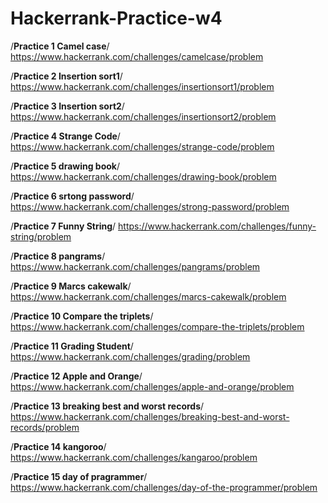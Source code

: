 # Hackerrank-Practice-w4

/**Practice 1 Camel case**/
https://www.hackerrank.com/challenges/camelcase/problem

/**Practice 2 Insertion sort1**/
https://www.hackerrank.com/challenges/insertionsort1/problem

/**Practice 3 Insertion sort2**/
https://www.hackerrank.com/challenges/insertionsort2/problem

/**Practice 4 Strange Code**/
https://www.hackerrank.com/challenges/strange-code/problem

/**Practice 5 drawing book**/
https://www.hackerrank.com/challenges/drawing-book/problem

/**Practice 6 srtong password**/
https://www.hackerrank.com/challenges/strong-password/problem

/**Practice 7 Funny String**/
https://www.hackerrank.com/challenges/funny-string/problem

/**Practice 8 pangrams**/
https://www.hackerrank.com/challenges/pangrams/problem

/**Practice 9 Marcs cakewalk**/
https://www.hackerrank.com/challenges/marcs-cakewalk/problem

/**Practice 10 Compare the triplets**/
https://www.hackerrank.com/challenges/compare-the-triplets/problem

/**Practice 11 Grading Student**/
https://www.hackerrank.com/challenges/grading/problem

/**Practice 12 Apple and Orange**/
https://www.hackerrank.com/challenges/apple-and-orange/problem

/**Practice 13 breaking best and worst records**/
https://www.hackerrank.com/challenges/breaking-best-and-worst-records/problem

/**Practice 14 kangoroo**/
https://www.hackerrank.com/challenges/kangaroo/problem

/**Practice 15 day of pragrammer**/
https://www.hackerrank.com/challenges/day-of-the-programmer/problem
